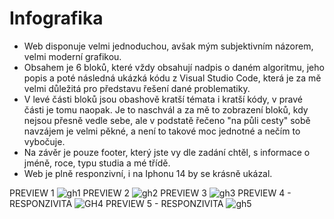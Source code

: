 # Infografika

- Web disponuje velmi jednoduchou, avšak mým subjektivním názorem, velmi moderní grafikou.
- Obsahem je 6 bloků, které vždy obsahují nadpis o daném algoritmu, jeho popis a poté následná ukázká kódu z Visual Studio Code, která je za mě velmi důležitá pro představu řešení dané problematiky.
- V levé části bloků jsou obashově kratší témata i kratší kódy, v pravé části je tomu naopak. Je to naschvál a za mě to zobrazení bloků, kdy nejsou přesně vedle sebe, ale v podstatě řečeno "na půli cesty" sobě navzájem je velmi pěkné, a není to takové moc jednotné a nečím to vybočuje.
- Na závěr je pouze footer, který jste vy dle zadání chtěl, s informace o jméně, roce, typu studia a mé třídě.
- Web je plně responzivní, i na Iphonu 14 by se krásně ukázal.

PREVIEW 1
![gh1](https://github.com/ItsAlper/infografika/assets/75456808/65df7035-b5ab-4a10-958d-16c309b2714c)
PREVIEW 2
![gh2](https://github.com/ItsAlper/infografika/assets/75456808/65aae14a-24aa-4215-9937-8b9b68ca2861)
PREVIEW 3
![gh3](https://github.com/ItsAlper/infografika/assets/75456808/53aad741-d278-468f-8002-24c838799a59)
PREVIEW 4 - RESPONZIVITA
![GH4](https://github.com/ItsAlper/infografika/assets/75456808/e3c69626-0b7c-4840-9c13-9dc47c433569)
PREVIEW 5 - RESPONZIVITA
![gh5](https://github.com/ItsAlper/infografika/assets/75456808/b3ee9fa8-b1d0-4342-a733-20c3e8e63ed2)
